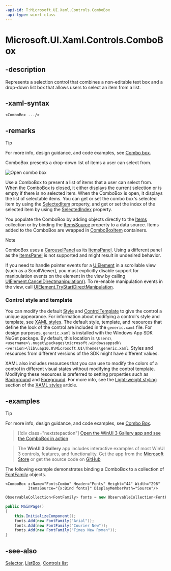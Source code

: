 ```yaml
---
-api-id: T:Microsoft.UI.Xaml.Controls.ComboBox
-api-type: winrt class
---
```


<!-- Class syntax.
public class ComboBox : Windows.UI.Xaml.Controls.Primitives.Selector, Windows.UI.Xaml.Controls.IComboBox, Windows.UI.Xaml.Controls.IComboBox2, Windows.UI.Xaml.Controls.IComboBox3, Windows.UI.Xaml.Controls.IComboBoxOverrides
-->

# Microsoft.UI.Xaml.Controls.ComboBox

## -description
Represents a selection control that combines a non-editable text box and a drop-down list box that allows users to select an item from a list.

## -xaml-syntax
```xaml
<ComboBox .../>
```


## -remarks

> [!TIP]
> For more info, design guidance, and code examples, see [Combo box](/windows/apps/design/controls/combo-box).

ComboBox presents a drop-down list of items a user can select from.

<img alt="Open combo box" src="images/controls/ComboBoxBasicOpen.png" />

Use a ComboBox to present a list of items that a user can select from. When the ComboBox is closed, it either displays the current selection or is empty if there is no selected item. When the ComboBox is open, it displays the list of selectable items. You can get or set the combo box's selected item by using the [SelectedItem](../microsoft.ui.xaml.controls.primitives/selector_selecteditem.md) property, and get or set the index of the selected item by using the [SelectedIndex](../microsoft.ui.xaml.controls.primitives/selector_selectedindex.md) property.

You populate the ComboBox by adding objects directly to the [Items](itemscontrol_items.md) collection or by binding the [ItemsSource](itemscontrol_itemssource.md) property to a data source. Items added to the ComboBox are wrapped in [ComboBoxItem](comboboxitem.md) containers.

> [!NOTE]
> ComboBox uses a [CarouselPanel](../microsoft.ui.xaml.controls.primitives/carouselpanel.md) as its [ItemsPanel](itemscontrol_itemspanel.md). Using a different panel as the [ItemsPanel](itemscontrol_itemspanel.md) is not supported and might result in undesired behavior.

If you need to handle pointer events for a [UIElement](../microsoft.ui.xaml/uielement.md) in a scrollable view (such as a ScrollViewer), you must explicitly disable support for manipulation events on the element in the view by calling [UIElement.CancelDirectmanipulation()](../microsoft.ui.xaml/uielement_canceldirectmanipulations_1164631120.md). To re-enable manipulation events in the view, call [UIElement.TryStartDirectManipulation](../microsoft.ui.xaml/uielement_trystartdirectmanipulation_2108245083.md).

### Control style and template

You can modify the default [Style](../microsoft.ui.xaml/style.md) and [ControlTemplate](controltemplate.md) to give the control a unique appearance. For information about modifying a control's style and template, see [XAML styles](/windows/apps/design/style/xaml-styles). The default style, template, and resources that define the look of the control are included in the `generic.xaml` file. For design purposes, `generic.xaml` is installed with the Windows App SDK NuGet package. By default, this location is `\Users\<username>\.nuget\packages\microsoft.windowsappsdk\<version>\lib\uap10.0\Microsoft.UI\Themes\generic.xaml`. Styles and resources from different versions of the SDK might have different values.

XAML also includes resources that you can use to modify the colors of a control in different visual states without modifying the control template. Modifying these resources is preferred to setting properties such as [Background](control_background.md) and [Foreground](control_foreground.md). For more info, see the [Light-weight styling](/windows/apps/design/style/xaml-styles#lightweight-styling) section of the [XAML styles](/windows/apps/design/style/xaml-styles) article.

## -examples

> [!TIP]
> For more info, design guidance, and code examples, see [Combo Box](/windows/apps/design/controls/combo-box).

> [!div class="nextstepaction"]
> [Open the WinUI 3 Gallery app and see the ComboBox in action](winui3gallery:/item/ComboBox)

> The **WinUI 3 Gallery** app includes interactive examples of most WinUI 3 controls, features, and functionality. Get the app from the [Microsoft Store](https://www.microsoft.com/store/productId/9P3JFPWWDZRC) or get the source code on [GitHub](https://github.com/microsoft/WinUI-Gallery)

The following example demonstrates binding a ComboBox to a collection of [FontFamily](../microsoft.ui.xaml.media/fontfamily.md) objects.

```xaml
<ComboBox x:Name="FontsCombo" Header="Fonts" Height="44" Width="296" 
          ItemsSource="{x:Bind fonts}" DisplayMemberPath="Source"/>
```

```csharp
ObservableCollection<FontFamily> fonts = new ObservableCollection<FontFamily>();

public MainPage()
{
    this.InitializeComponent();
    fonts.Add(new FontFamily("Arial"));
    fonts.Add(new FontFamily("Courier New"));
    fonts.Add(new FontFamily("Times New Roman"));
}

```

## -see-also
[Selector](../microsoft.ui.xaml.controls.primitives/selector.md), [ListBox](listbox.md), [Controls list](/windows/apps/design/controls/)
